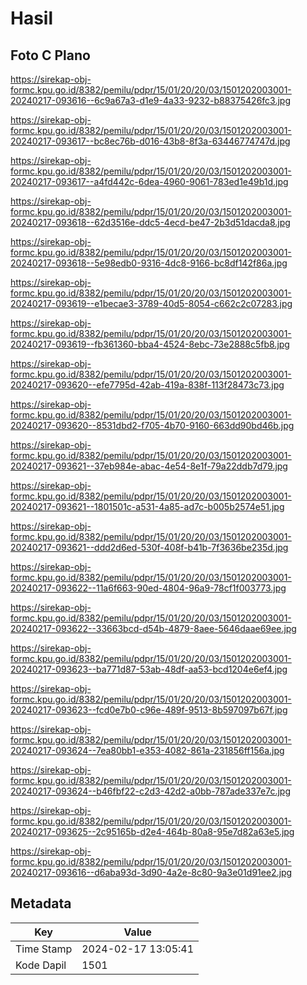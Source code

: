 # Hasil

## Foto C Plano

https://sirekap-obj-formc.kpu.go.id/8382/pemilu/pdpr/15/01/20/20/03/1501202003001-20240217-093616--6c9a67a3-d1e9-4a33-9232-b88375426fc3.jpg

https://sirekap-obj-formc.kpu.go.id/8382/pemilu/pdpr/15/01/20/20/03/1501202003001-20240217-093617--bc8ec76b-d016-43b8-8f3a-63446774747d.jpg

https://sirekap-obj-formc.kpu.go.id/8382/pemilu/pdpr/15/01/20/20/03/1501202003001-20240217-093617--a4fd442c-6dea-4960-9061-783ed1e49b1d.jpg

https://sirekap-obj-formc.kpu.go.id/8382/pemilu/pdpr/15/01/20/20/03/1501202003001-20240217-093618--62d3516e-ddc5-4ecd-be47-2b3d51dacda8.jpg

https://sirekap-obj-formc.kpu.go.id/8382/pemilu/pdpr/15/01/20/20/03/1501202003001-20240217-093618--5e98edb0-9316-4dc8-9166-bc8df142f86a.jpg

https://sirekap-obj-formc.kpu.go.id/8382/pemilu/pdpr/15/01/20/20/03/1501202003001-20240217-093619--e1becae3-3789-40d5-8054-c662c2c07283.jpg

https://sirekap-obj-formc.kpu.go.id/8382/pemilu/pdpr/15/01/20/20/03/1501202003001-20240217-093619--fb361360-bba4-4524-8ebc-73e2888c5fb8.jpg

https://sirekap-obj-formc.kpu.go.id/8382/pemilu/pdpr/15/01/20/20/03/1501202003001-20240217-093620--efe7795d-42ab-419a-838f-113f28473c73.jpg

https://sirekap-obj-formc.kpu.go.id/8382/pemilu/pdpr/15/01/20/20/03/1501202003001-20240217-093620--8531dbd2-f705-4b70-9160-663dd90bd46b.jpg

https://sirekap-obj-formc.kpu.go.id/8382/pemilu/pdpr/15/01/20/20/03/1501202003001-20240217-093621--37eb984e-abac-4e54-8e1f-79a22ddb7d79.jpg

https://sirekap-obj-formc.kpu.go.id/8382/pemilu/pdpr/15/01/20/20/03/1501202003001-20240217-093621--1801501c-a531-4a85-ad7c-b005b2574e51.jpg

https://sirekap-obj-formc.kpu.go.id/8382/pemilu/pdpr/15/01/20/20/03/1501202003001-20240217-093621--ddd2d6ed-530f-408f-b41b-7f3636be235d.jpg

https://sirekap-obj-formc.kpu.go.id/8382/pemilu/pdpr/15/01/20/20/03/1501202003001-20240217-093622--11a6f663-90ed-4804-96a9-78cf1f003773.jpg

https://sirekap-obj-formc.kpu.go.id/8382/pemilu/pdpr/15/01/20/20/03/1501202003001-20240217-093622--33663bcd-d54b-4879-8aee-5646daae69ee.jpg

https://sirekap-obj-formc.kpu.go.id/8382/pemilu/pdpr/15/01/20/20/03/1501202003001-20240217-093623--ba771d87-53ab-48df-aa53-bcd1204e6ef4.jpg

https://sirekap-obj-formc.kpu.go.id/8382/pemilu/pdpr/15/01/20/20/03/1501202003001-20240217-093623--fcd0e7b0-c96e-489f-9513-8b597097b67f.jpg

https://sirekap-obj-formc.kpu.go.id/8382/pemilu/pdpr/15/01/20/20/03/1501202003001-20240217-093624--7ea80bb1-e353-4082-861a-231856ff156a.jpg

https://sirekap-obj-formc.kpu.go.id/8382/pemilu/pdpr/15/01/20/20/03/1501202003001-20240217-093624--b46fbf22-c2d3-42d2-a0bb-787ade337e7c.jpg

https://sirekap-obj-formc.kpu.go.id/8382/pemilu/pdpr/15/01/20/20/03/1501202003001-20240217-093625--2c95165b-d2e4-464b-80a8-95e7d82a63e5.jpg

https://sirekap-obj-formc.kpu.go.id/8382/pemilu/pdpr/15/01/20/20/03/1501202003001-20240217-093616--d6aba93d-3d90-4a2e-8c80-9a3e01d91ee2.jpg


## Metadata

| Key        | Value               |
| ---------- | ------------------- |
| Time Stamp | 2024-02-17 13:05:41 |
| Kode Dapil | 1501                |



